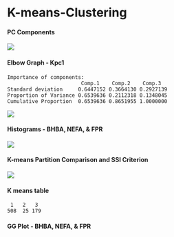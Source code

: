 # K-means-Clustering

#### PC Components
<img src = https://user-images.githubusercontent.com/61294969/79788580-7c839380-830e-11ea-963e-8a7b34dae54a.png>

#### Elbow Graph - Kpc1
    Importance of components:
                            Comp.1    Comp.2    Comp.3
    Standard deviation     0.6447152 0.3664130 0.2927139
    Proportion of Variance 0.6539636 0.2112318 0.1348045
    Cumulative Proportion  0.6539636 0.8651955 1.0000000
    
<img src = https://user-images.githubusercontent.com/61294969/79788747-bd7ba800-830e-11ea-8862-5b68d6aeb24b.png>

#### Histograms - BHBA, NEFA, & FPR
<img src = https://user-images.githubusercontent.com/61294969/79789436-cd47bc00-830f-11ea-8b4d-94cf9d790b28.png>

#### K-means Partition Comparison and SSI Criterion
<img src = https://user-images.githubusercontent.com/61294969/79789553-03853b80-8310-11ea-846b-1cc8abc7958b.png>

#### K means table
     1   2   3 
    508  25 179 

#### GG Plot - BHBA, NEFA, & FPR


